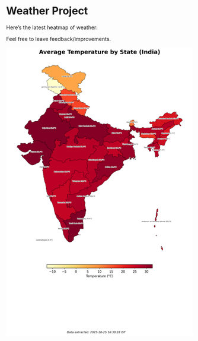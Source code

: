 # Weather Project

Here’s the latest heatmap of weather:

Feel free to leave feedback/improvements.

![India Heatmap](docs/assets/india_heatmap.png?v=FCADD4)
